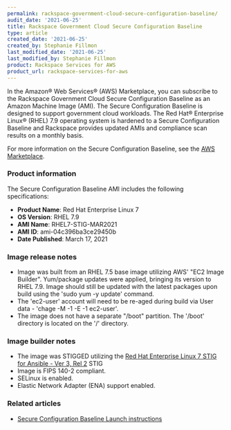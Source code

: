 ```yaml
---
permalink: rackspace-government-cloud-secure-configuration-baseline/
audit_date: '2021-06-25'
title: Rackspace Government Cloud Secure Configuration Baseline
type: article
created_date: '2021-06-25'
created_by: Stephanie Fillmon
last_modified_date: '2021-06-25'
last_modified_by: Stephanie Fillmon
product: Rackspace Services for AWS
product_url: rackspace-services-for-aws
---
```


In the Amazon&reg; Web Services&reg; (AWS) Marketplace, you can subscribe to
the Rackspace Government Cloud Secure Configuration Baseline as an Amazon
Machine Image (AMI). The Secure Configuration Baseline is designed to support
government cloud workloads. The Red Hat&reg; Enterprise Linux&reg; (RHEL) 7.9
operating system is hardened to a Secure Configuration Baseline and Rackspace
provides updated AMIs and compliance scan results on a monthly basis.

For more information on the Secure Configuration Baseline, see the
[AWS Marketplace](https://aws.amazon.com/marketplace/pp/prodview-pplvdfmwhfqvc).

### Product information

The Secure Configuration Baseline AMI includes the following specifications:

- **Product Name**: Red Hat Enterprise Linux 7
- **OS Version**: RHEL 7.9
- **AMI Name**: RHEL7-STIG-MAR2021
- **AMI ID**: ami-04c396ba3ce29450b
- **Date Published**: March 17, 2021

### Image release notes

- Image was built from an RHEL 7.5 base image utilizing AWS'
  "EC2 Image Builder". Yum/package updates were applied, bringing its version
  to RHEL 7.9. Image should still be updated with the latest packages upon
  build using the 'sudo yum -y update' command.
- The 'ec2-user' account will need to be re-aged during build via User
  data - 'chage -M -1 -E -1 ec2-user'.
- The image does not have a separate "/boot" partition. The '/boot' directory
  is located on the '/' directory.

### Image builder notes

- The image was STIGGED utilizing the
  [Red Hat Enterprise Linux 7 STIG for Ansible - Ver 3, Rel 2](https://dl.dod.cyber.mil/wp-content/uploads/stigs/zip/U_RHEL_7_V3R2_STIG_Ansible.zip) STIG
- Image is FIPS 140-2 compliant.
- SELinux is enabled.
- Elastic Network Adapter (ENA) support enabled.

### Related articles

- [Secure Configuration Baseline Launch instructions](/support/how-to/secure-configuration-baseline-launch-instructions/)
